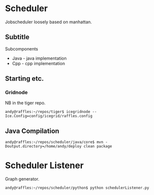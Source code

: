 # Scheduler #

Jobscheduler loosely based on manhattan.

## Subtitle ##

Subcomponents

  * Java - java implementation
  * Cpp - cpp implementation

## Starting etc. ##

### Gridnode ###

NB in the tiger repo.

`andy@raffles:~/repos/tiger$ icegridnode --Ice.Config=config/icegrid/raffles.config`

## Java Compilation ##

`andy@raffles:~/repos/scheduler/java/core$ mvn -Doutput.directory=/home/andy/deploy clean package`

# Scheduler Listener #

Graph generator.

`andy@raffles:~/repos/scheduler/python$ python schedulerListener.py `


 

